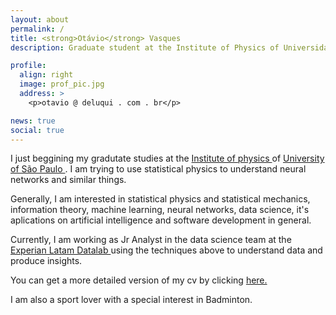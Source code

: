 ```yaml
---
layout: about
permalink: /
title: <strong>Otávio</strong> Vasques
description: Graduate student at the Institute of Physics of Universidade de São Paulo, Brazil

profile:
  align: right
  image: prof_pic.jpg
  address: >
    <p>otavio @ deluqui . com . br</p>

news: true
social: true
---
```


I just beggining my gradutate studies at the <a
href="http://portal.if.usp.br/ifusp/en"> Institute of physics </a> of
<a href="http://www5.usp.br/english/?lang=en"> University of São Paulo </a>. I
am trying to use statistical physics to understand neural networks and similar
things.

Generally, I am interested in statistical physics and statistical mechanics,
information theory, machine learning, neural networks, data science, it's aplications on
artificial intelligence and software development in general.

Currently, I am working as Jr Analyst in the data science team at the
<a href="https://www.serasaexperian.com.br/datalabs/">
Experian Latam Datalab </a>
using the techniques above to understand data and produce insights.

You can get a more detailed version of my cv by clicking
<a href="{{ site.baseurl }}/assets/resume/ovasquescv-en.html" target="blank">
here.
</a>

I am also a sport lover with a special interest in Badminton.
